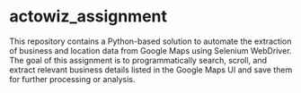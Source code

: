 # actowiz_assignment
This repository contains a Python-based solution to automate the extraction of business and location data from Google Maps using Selenium WebDriver. The goal of this assignment is to programmatically search, scroll, and extract relevant business details listed in the Google Maps UI and save them for further processing or analysis.
